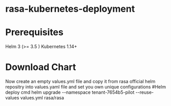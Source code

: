 # rasa-kubernetes-deployment
# Prerequisites
Helm 3 (>= 3.5 )
Kubernetes 1.14+
# Download Chart 
Now create an empty values.yml file and copy it from rasa official helm repositry into values.yaml file and set you own unique configurations
#Helm deploy cmd
helm upgrade --namespace tenant-7654b5-pilot --reuse-values values.yml rasa/rasa
